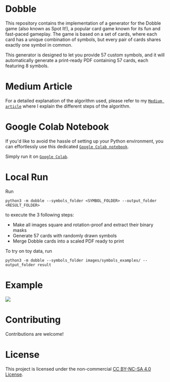 # Dobble 

This repository contains the implementation of a generator for the Dobble game (also known as Spot It!), a popular card game known for its fun and fast-paced gameplay. The game is based on a set of cards, where each card has a unique combination of symbols, but every pair of cards shares exactly one symbol in common.

This generator is designed to let you provide 57 custom symbols, and it will automatically generate a print-ready PDF containing 57 cards, each featuring 8 symbols.

# Medium Article

For a detailed explanation of the algorithm used, please refer to my [`Medium article`](https://medium.com/better-programming/generate-and-print-your-custom-dobble-274dc888a33e) where I explain the different steps of the algorithm.



# Google Colab Notebook

If you'd like to avoid the hassle of setting up your Python environment, you can effortlessly use this dedicated [`Google Colab notebook`](./colab_notebook.ipynb).

Simply run it on [`Google Colab`](https://colab.research.google.com/).



# Local Run

Run
```
python3 -m dobble --symbols_folder <SYMBOL_FOLDER> --output_folder <RESULT_FOLDER>
```
to execute the 3 following steps:
- Make all images square and rotation-proof and extract their binary masks
- Generate 57 cards with randomly drawn symbols
- Merge Dobble cards into a scaled PDF ready to print

To try on toy data, run
```
python3 -m dobble --symbols_folder images/symbols_examples/ --output_folder result
```


# Example
![](./images/dobble_evolution.gif)



# Contributing

Contributions are welcome!

# License

This project is licensed under the non-commercial [CC BY-NC-SA 4.0 License](LICENSE).


